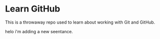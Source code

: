 # Learn GitHub

This is a throwaway repo used to learn about working with Git and GitHub.

helo i'm adding a new seentance.
